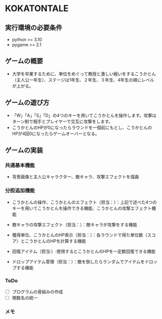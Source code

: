 # KOKATONTALE

## 実行環境の必要条件
* python >= 3.10
* pygame >= 2.1

## ゲームの概要
* 大学を卒業するために、単位をめぐって教授と激しい戦いをするこうかとん（主人公一年生）、ステージは1年生、２年生、３年生、4年生の順にレベルが上がる。


## ゲームの遊び方
* 「W」「A」「S」「D」の4つのキーを用いてこうかとんを操作します。攻撃はターン制で相手とプレイヤーで交互に攻撃をします。
* こうかとんのHPが0になったらラウンドを一個前にもとし、こうかとんのHPが4回0になったらゲームオーバーとなる。

## ゲームの実装
### 共通基本機能
* 背景画像と主人公キャラクター、敵キャラ、攻撃エフェクトを描画

### 分担追加機能
* こうかとんの操作、こうかとんのエフェクト（担当：）：上記で述べた4つのキーを用いてこうかとんを操作できる機能、こうかとんの攻撃エフェクト機能

* 敵キャラの攻撃エフェクト（担当：）：敵キャラが攻撃をする機能

* 獲得単位、こうかとんのHP表示（担当：）：各ラウンドで得た単位数（スコア）とこうかとんのHPを計算する機能

* 回復アイテム（担当:）:使用するとこうかとんのHPを一定数回復できる機能

* ドロップアイテム管理（担当：）：敵を倒したらランダムでアイテムをドロップする機能 

### ToDo
- [ ] プログラムの骨組みの作成
- [ ] 関数名の統一

### メモ
